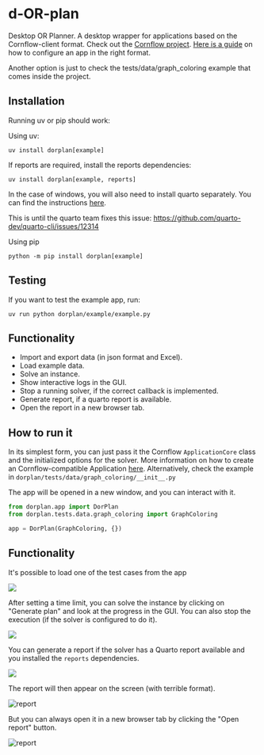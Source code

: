 # d-OR-plan

Desktop OR Planner. A desktop wrapper for applications based on the Cornflow-client format. Check out the [Cornflow project](https://github.com/baobabsoluciones/cornflow).
[Here is a guide](https://baobabsoluciones.github.io/cornflow/guides/deploy_solver_new.html) on how to configure an app in the right format.

Another option is just to check the tests/data/graph_coloring example that comes inside the project. 

## Installation

Running uv or pip should work:

Using uv:

```
uv install dorplan[example]
```

If reports are required, install the reports dependencies:

```
uv install dorplan[example, reports]
```

In the case of windows, you will also need to install quarto separately. You can find the instructions [here](https://quarto.org/docs/download/).

This is until the quarto team fixes this issue: https://github.com/quarto-dev/quarto-cli/issues/12314

Using pip

```
python -m pip install dorplan[example]
```

## Testing

If you want to test the example app, run:

```
uv run python dorplan/example/example.py
```

## Functionality

* Import and export data (in json format and Excel).
* Load example data.
* Solve an instance.
* Show interactive logs in the GUI.
* Stop a running solver, if the correct callback is implemented.
* Generate report, if a quarto report is available.
* Open the report in a new browser tab.

## How to run it

In its simplest form, you can just pass it the Cornflow `ApplicationCore` class and the initialized options for the solver. More information on how to create an Cornflow-compatible Application [here](https://baobabsoluciones.github.io/cornflow/guides/deploy_solver_new.html#application-class). Alternatively, check the example in `dorplan/tests/data/graph_coloring/__init__.py`

The app will be opened in a new window, and you can interact with it.

```python
from dorplan.app import DorPlan
from dorplan.tests.data.graph_coloring import GraphColoring

app = DorPlan(GraphColoring, {})

```

## Functionality

It's possible to load one of the test cases from the app

![](dorplan/example/img/test_cases.png)

After setting a time limit, you can solve the instance by clicking on "Generate plan" and look at the progress in the GUI. 
You can also stop the execution (if the solver is configured to do it).

![](dorplan/example/img/output_log.png)

You can generate a report if the solver has a Quarto report available and you installed the `reports` dependencies.

![](dorplan/example/img/report_log.png)

The report will then appear on the screen (with terrible format).

![report](dorplan/example/img/report.png)

But you can always open it in a new browser tab by clicking the "Open report" button.

![report](dorplan/example/img/report_html.png)